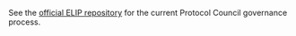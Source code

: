 See the [official ELIP repository](https://github.com/eigenfoundation/ELIPs) for the current Protocol Council governance process.
